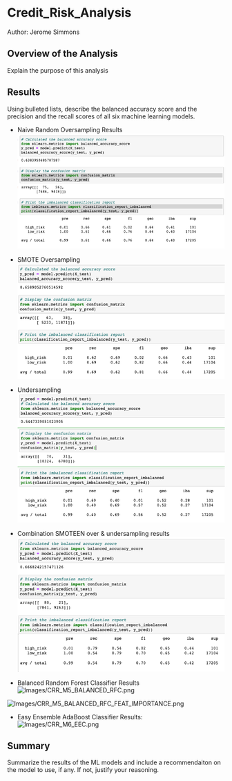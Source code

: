 # Credit_Risk_Analysis
Author: Jerome Simmons

## Overview of the Analysis
Explain the purpose of this analysis

## Results
Using bulleted lists, describe the balanced accuracy score and the precision and the recall scores of all six machine learning models.

* Naive Random Oversampling Results
![Images/CRR_M1_Random_Oversampling.png](Images/CRR_M1_Random_Oversampling.png)

* SMOTE Oversampling
![Images/CRR_M2_SMOTE_OverSampling.png](Images/CRR_M2_SMOTE_OverSampling.png)

* Undersampling
![Images/CRR_M3_UnderSampling.png](Images/CRR_M3_UnderSampling.png)

* Combination SMOTEEN over & undersampling results
![Images/CRR_M4_SMOTEEN.png](Images/CRR_M4_SMOTEEN.png)

* Balanced Random Forest Classifier Results
![Images/CRR_M5_BALANCED_RFC.png](Images/CRR_M5_BALANCED_RFC.png)

![Images/CRR_M5_BALANCED_RFC_FEAT_IMPORTANCE.png](Images/CRR_M5_BALANCED_RFC_FEAT_IMPORTANCE.png)

* Easy Ensemble AdaBoost Classifier Results:
![Images/CRR_M6_EEC.png](Images/CRR_M6_EEC.png)



## Summary
Summarize the results of the ML models and include a recommendaiton on the model to use, if any. If not, justify your reasoning.
